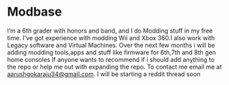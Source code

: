 # Modbase
I’m a 6th grader with honors and band, and I do Modding stuff in my free time. I’ve got experience with modding Wii and Xbox 360.I also work with Legacy software and Virtual Machines.
Over the next few months i will be adding modding tools,apps and stuff like firmware for 6th,7th and 8th gen home consoles
If anyone wants to recommend if i should add anything to the repo or help me out with expanding the repo.
To contact me email me at aarushgokaraju34@gmail.com. I will be starting a reddit thread soon
